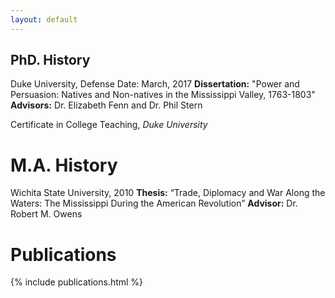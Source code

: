 ```yaml
---
layout: default
---
```


## PhD. History
Duke University, Defense Date: March, 2017
**Dissertation:** "Power and Persuasion: Natives and Non-natives in the Mississippi Valley, 1763-1803"
**Advisors:** Dr. Elizabeth Fenn and Dr. Phil Stern

Certificate in College Teaching, *Duke University*

# M.A. History
Wichita State University, 2010
**Thesis:** “Trade, Diplomacy and War Along the Waters: The Mississippi During the American Revolution”
**Advisor:** Dr. Robert M. Owens

# Publications
{% include publications.html %}

